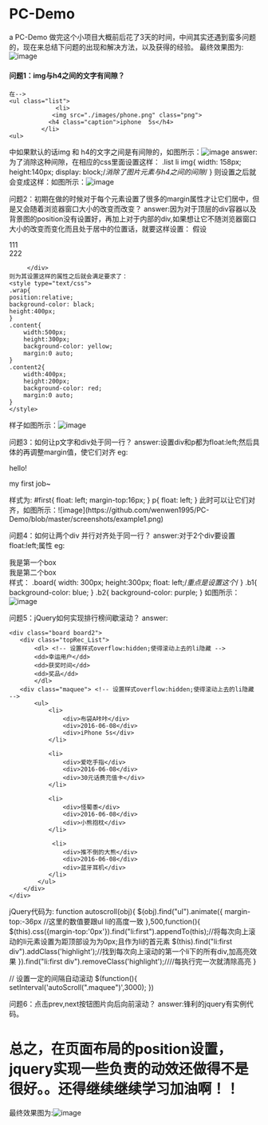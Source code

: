 # PC-Demo
a PC-Demo
做完这个小项目大概前后花了3天的时间，中间其实还遇到蛮多问题的，现在来总结下问题的出现和解决方法，以及获得的经验。
最终效果图为:![image](https://github.com/wenwen1995/PC-Demo/blob/master/screenshots/PcImg.png)

####   问题1：img与h4之间的文字有间隙？
    在-->
    <ul class="list">
                 <li>
                <img src="./images/phone.png" class="png">
               <h4 class="caption">iphone  5s</h4>
             </li>
    <ul>
中如果默认的话img 和 h4的文字之间是有间隙的，如图所示：![image](https://github.com/wenwen1995/PC-Demo/blob/master/screenshots/ScreenClip.png)
answer:为了消除这种间隙，在相应的css里面设置这样：
.list li img{
    width: 158px;
    height:140px;
    display: block;/*消除了图片元素与h4之间的间隙*/
}
则设置之后就会变成这样：如图所示：![image](https://github.com/wenwen1995/PC-Demo/blob/master/screenshots/Image.png)

问题2：初期在做的时候对于每个元素设置了很多的margin属性才让它们居中，但是又会随着浏览器窗口大小的改变而改变？
answer:因为对于顶层的div容器以及背景图的position没有设置好，再加上对于内部的div,如果想让它不随浏览器窗口大小的改变而变化而且处于居中的位置话，就要这样设置：
  假设
        <div class="wrap">
            <div class="content" >111
                   <div class="content2">222</div>
                </div>
                
         </div>
    则为其设置这样的属性之后就会满足要求了：
    <style type="text/css">
    .wrap{
    position:relative;
    background-color: black;
    height:400px;
    }
    .content{
        width:500px;
        height:300px;
        background-color: yellow;
        margin:0 auto;
    }
    .content2{
        width:400px;
        height:200px;
        background-color: red;
        margin:0 auto;
    }
    </style>
样子如图所示：![image](https://github.com/wenwen1995/PC-Demo/blob/master/screenshots/example.png)

问题3：如何让p文字和div处于同一行？
answer:设置div和p都为float:left;然后具体的再调整margin值，使它们对齐
eg:
   <div id="first">hello!</div><p>my first job~</p>
   样式为:
   #first{
        float: left;
        margin-top:16px;
    }
    p{
        float: left;
    }
    此时可以让它们对齐，如图所示：![image](https://github.com/wenwen1995/PC-Demo/blob/master/screenshots/example1.png)

问题4：如何让两个div 并行对齐处于同一行？
answer:对于2个div要设置float:left;属性
eg: <div class="board b1">我是第一个box</div>
    <div class="board b2">我是第二个box</div>
样式：
.board{
        width: 300px;
        height:300px;
        float: left;/*重点是设置这个*/
    }
.b1{
        background-color: blue;
    }
.b2{
        background-color: purple;
    }
如图所示：![image](https://github.com/wenwen1995/PC-Demo/blob/master/screenshots/example2.png)

问题5：jQuery如何实现排行榜间歇滚动？
answer:
<!-- 排行榜 -->
    <div class="board board2">
       <div class="topRec_List">
           <dl> <!-- 设置样式overflow:hidden;使得滚动上去的li隐藏 -->
           <dd>幸运用户</dd>
           <dd>获奖时间</dd>
           <dd>奖品</dd>
           </dl>
       <div class="maquee"> <!-- 设置样式overflow:hidden;使得滚动上去的li隐藏 -->
           <ul>
               <li>
                   <div>布袋A咔咔</div>
                   <div>2016-06-08</div>
                   <div>iPhone 5s</div>
               </li>

               <li>
                   <div>爱吃手指</div>
                   <div>2016-06-08</div>
                   <div>30元话费充值卡</div>
               </li>

               <li>
                   <div>怪蜀黍</div>
                   <div>2016-06-08</div>
                   <div>小熊抱枕</div>
               </li>

                <li>
                   <div>推不倒的大熊</div>
                   <div>2016-06-08</div>
                   <div>蓝牙耳机</div>
               </li>
            </ul>
        </div>
    </div>
</div>

jQuery代码为:
function autoscroll(obj){
    $(obj).find("ul").animate({
      margin-top:-36px //这里的数值要跟ul li的高度一致
    },500,function(){
      $(this).css({margin-top:'0px'}).find("li:first").appendTo(this);//将每次向上滚动的li元素设置为距顶部设为为0px;且作为li的首元素
      $(this).find("li:first div").addClass('highlight');//找到每次向上滚动的第一个li下的所有div,加高亮效果
    }).find("li:first div").removeClass('highlight');////每执行完一次就清除高亮
}

 // 设置一定的间隔自动滚动
        $(function(){
            setInterval('autoScroll(".maquee")',3000);
        })

问题6：点击prev,next按钮图片向后向前滚动？
answer:锋利的jquery有实例代码。

总之，在页面布局的position设置，jquery实现一些负责的动效还做得不是很好。。还得继续继续学习加油啊！！
=======
最终效果图为:![image](https://github.com/wenwen1995/PC-Demo/blob/master/screenshots/PcImg.png)
